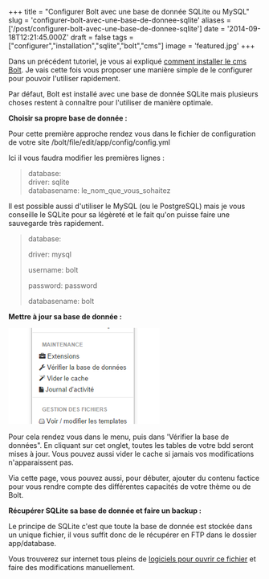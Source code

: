 +++
title = "Configurer Bolt avec une base de donnée SQLite ou MySQL"
slug = 'configurer-bolt-avec-une-base-de-donnee-sqlite'
aliases = ['/post/configurer-bolt-avec-une-base-de-donnee-sqlite']
date = '2014-09-18T12:21:45.000Z'
draft = false
tags = ["configurer","installation","sqlite","bolt","cms"]
image = 'featured.jpg'
+++

Dans un précédent tutoriel, je vous ai expliqué [comment installer le cms Bolt](/entry/installer-bolt-cms-via-ftp). Je vais cette fois vous proposer une manière simple de le configurer pour pouvoir l'utiliser rapidement.

Par défaut, Bolt est installé avec une base de donnée SQLite mais plusieurs choses restent à connaître pour l'utiliser de manière optimale.

**Choisir sa propre base de donnée :**

Pour cette première approche rendez vous dans le fichier de configuration de votre site /bolt/file/edit/app/config/config.yml

Ici il vous faudra modifier les premières lignes :

> database:  
>   driver: sqlite  
>   databasename: le\_nom\_que\_vous\_sohaitez

Il est possible aussi d'utiliser le MySQL (ou le PostgreSQL) mais je vous conseille le SQLite pour sa légèreté et le fait qu'on puisse faire une sauvegarde très rapidement.

> database:
> 
>   driver: mysql
> 
>   username: bolt
> 
>   password: password
> 
>   databasename: bolt

**Mettre à jour sa base de donnée :**

![](config.png)

Pour cela rendez vous dans le menu, puis dans 'Vérifier la base de données". En cliquant sur cet onglet, toutes les tables de votre bdd seront mises à jour. Vous pouvez aussi vider le cache si jamais vos modifications n'apparaissent pas.

Via cette page, vous pouvez aussi, pour débuter, ajouter du contenu factice pour vous rendre compte des différentes capacités de votre thème ou de Bolt.

**Récupérer SQLite sa base de donnée et faire un backup :**

Le principe de SQLite c'est que toute la base de donnée est stockée dans un unique fichier, il vous suffit donc de le récupérer en FTP dans le dossier app/database.

Vous trouverez sur internet tous pleins de [logiciels pour ouvrir ce fichier](https://code.google.com/p/sqlite-manager/) et faire des modifications manuellement.
